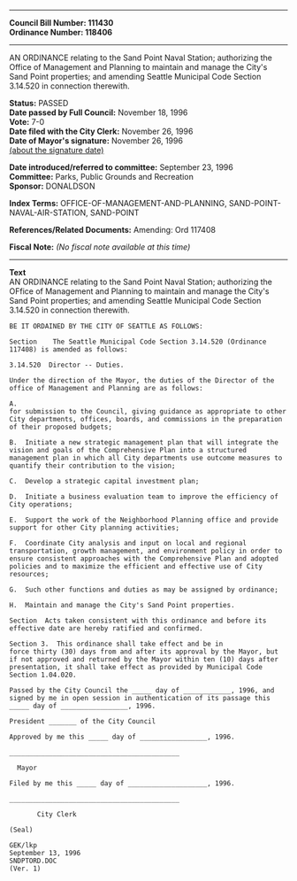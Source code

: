 * * * * *  
  
**Council Bill Number: [](#h0)[](#h2)111430**   
**Ordinance Number: 118406**  
  
* * * * *  
  
AN ORDINANCE relating to the Sand Point Naval Station; authorizing the Office of Management and Planning to maintain and manage the City's Sand Point properties; and amending Seattle Municipal Code Section 3.14.520 in connection therewith.  
  
**Status:** PASSED   
**Date passed by Full Council:** November 18, 1996   
**Vote:** 7-0   
**Date filed with the City Clerk:** November 26, 1996   
**Date of Mayor's signature:** November 26, 1996   
[(about the signature date)](/~public/approvaldate.htm)   
  
  
**Date introduced/referred to committee:** September 23, 1996   
**Committee:** Parks, Public Grounds and Recreation   
**Sponsor:** DONALDSON   
  
**Index Terms:** OFFICE-OF-MANAGEMENT-AND-PLANNING, SAND-POINT-NAVAL-AIR-STATION, SAND-POINT  
  
**References/Related Documents:** Amending: Ord 117408  
  
**Fiscal Note:** *(No fiscal note available at this time)*  
  
* * * * *  
  
**Text**  
    AN ORDINANCE relating to the Sand Point Naval Station; authorizing the  
    OFfice of Management and Planning to maintain and manage the City's  
    Sand Point properties; and amending Seattle Municipal Code Section  
    3.14.520 in connection therewith.  
  
    BE IT ORDAINED BY THE CITY OF SEATTLE AS FOLLOWS:  
  
    Section    The Seattle Municipal Code Section 3.14.520 (Ordinance  
    117408) is amended as follows:  
  
    3.14.520  Director -- Duties.  
  
    Under the direction of the Mayor, the duties of the Director of the  
    office of Management and Planning are as follows:  
  
    A.  
    for submission to the Council, giving guidance as appropriate to other  
    City departments, offices, boards, and commissions in the preparation  
    of their proposed budgets;  
  
    B.  Initiate a new strategic management plan that will integrate the  
    vision and goals of the Comprehensive Plan into a structured  
    management plan in which all City departments use outcome measures to  
    quantify their contribution to the vision;  
  
    C.  Develop a strategic capital investment plan;  
  
    D.  Initiate a business evaluation team to improve the efficiency of  
    City operations;  
  
    E.  Support the work of the Neighborhood Planning office and provide  
    support for other City planning activities;  
  
    F.  Coordinate City analysis and input on local and regional  
    transportation, growth management, and environment policy in order to  
    ensure consistent approaches with the Comprehensive Plan and adopted  
    policies and to maximize the efficient and effective use of City  
    resources;  
  
    G.  Such other functions and duties as may be assigned by ordinance;  
  
    H.  Maintain and manage the City's Sand Point properties.  
  
    Section  Acts taken consistent with this ordinance and before its  
    effective date are hereby ratified and confirmed.  
  
    Section 3.  This ordinance shall take effect and be in  
    force thirty (30) days from and after its approval by the Mayor, but  
    if not approved and returned by the Mayor within ten (10) days after  
    presentation, it shall take effect as provided by Municipal Code  
    Section 1.04.020.  
  
    Passed by the City Council the _____ day of ____________, 1996, and  
    signed by me in open session in authentication of its passage this  
    _____ day of _________________, 1996.  
  
    President _______ of the City Council  
  
    Approved by me this _____ day of _________________, 1996.  
  
    ___________________________________________  
  
      Mayor  
  
    Filed by me this _____ day of ____________________, 1996.  
  
    ___________________________________________  
  
           City Clerk  
  
    (Seal)  
  
    GEK/lkp  
    September 13, 1996  
    SNDPTORD.DOC  
    (Ver. 1)  
